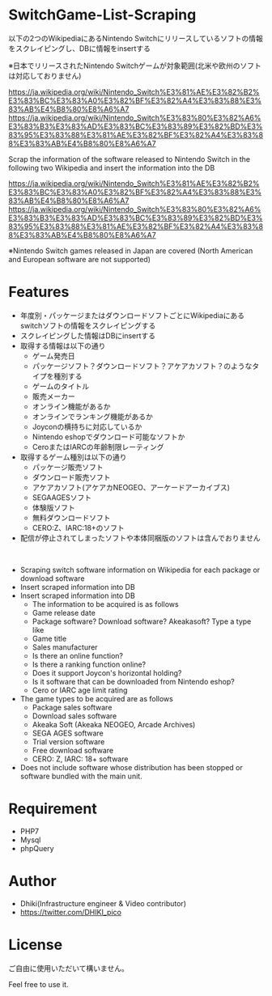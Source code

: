 # SwitchGame-List-Scraping

以下の2つのWikipediaにあるNintendo Switchにリリースしているソフトの情報をスクレイピングし、DBに情報をinsertする

※日本でリリースされたNintendo Switchゲームが対象範囲(北米や欧州のソフトは対応しておりません)

https://ja.wikipedia.org/wiki/Nintendo_Switch%E3%81%AE%E3%82%B2%E3%83%BC%E3%83%A0%E3%82%BF%E3%82%A4%E3%83%88%E3%83%AB%E4%B8%80%E8%A6%A7
https://ja.wikipedia.org/wiki/Nintendo_Switch%E3%83%80%E3%82%A6%E3%83%B3%E3%83%AD%E3%83%BC%E3%83%89%E3%82%BD%E3%83%95%E3%83%88%E3%81%AE%E3%82%BF%E3%82%A4%E3%83%88%E3%83%AB%E4%B8%80%E8%A6%A7

Scrap the information of the software released to Nintendo Switch in the following two Wikipedia and insert the information into the DB

https://ja.wikipedia.org/wiki/Nintendo_Switch%E3%81%AE%E3%82%B2%E3%83%BC%E3%83%A0%E3%82%BF%E3%82%A4%E3%83%88%E3%83%AB%E4%B8%80%E8%A6%A7
https://ja.wikipedia.org/wiki/Nintendo_Switch%E3%83%80%E3%82%A6%E3%83%B3%E3%83%AD%E3%83%BC%E3%83%89%E3%82%BD%E3%83%95%E3%83%88%E3%81%AE%E3%82%BF%E3%82%A4%E3%83%88%E3%83%AB%E4%B8%80%E8%A6%A7

※Nintendo Switch games released in Japan are covered (North American and European software are not supported)


# Features

- 年度別・パッケージまたはダウンロードソフトごとにWikipediaにあるswitchソフトの情報をスクレイピングする
- スクレイピングした情報はDBにinsertする
- 取得する情報は以下の通り
  - ゲーム発売日
  - パッケージソフト？ダウンロードソフト？アケアカソフト？のようなタイプを種別する
  - ゲームのタイトル
  - 販売メーカー
  - オンライン機能があるか
  - オンラインでランキング機能があるか
  - Joyconの横持ちに対応しているか
  - Nintendo eshopでダウンロード可能なソフトか 
  - CeroまたはIARCの年齢制限レーティング 
- 取得するゲーム種別は以下の通り
  - パッケージ販売ソフト
  - ダウンロード販売ソフト
  - アケアカソフト(アケアカNEOGEO、アーケードアーカイブス)
  - SEGAAGESソフト
  - 体験版ソフト
  - 無料ダウンロードソフト
  - CERO:Z、IARC:18+のソフト
- 配信が停止されてしまったソフトや本体同梱版のソフトは含んでおりません

<br>

- Scraping switch software information on Wikipedia for each package or download software
- Insert scraped information into DB
- Insert scraped information into DB
   - The information to be acquired is as follows
   - Game release date
   - Package software? Download software? Akeakasoft? Type a type like
   - Game title
   - Sales manufacturer
   - Is there an online function?
   - Is there a ranking function online?
   - Does it support Joycon's horizontal holding?
   - Is it software that can be downloaded from Nintendo eshop?
   - Cero or IARC age limit rating
- The game types to be acquired are as follows
   - Package sales software
   - Download sales software
   - Akeaka Soft (Akeaka NEOGEO, Arcade Archives)
   - SEGA AGES software
   - Trial version software
   - Free download software
   - CERO: Z, IARC: 18+ software
- Does not include software whose distribution has been stopped or software bundled with the main unit.


# Requirement
* PHP7
* Mysql
* phpQuery

# Author
* Dhiki(Infrastructure engineer & Video contributor)
* https://twitter.com/DHIKI_pico


# License
ご自由に使用いただいて構いません。

Feel free to use it.
